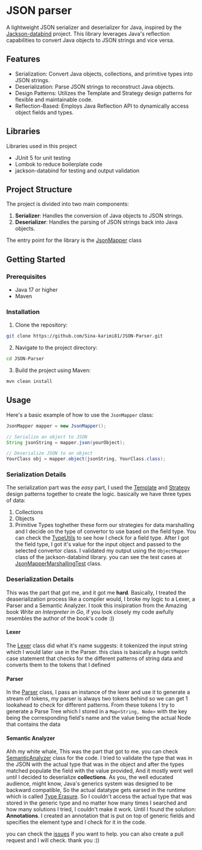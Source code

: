 # JSON parser
A lightweight JSON serializer and deserializer for Java, inspired by the [Jackson-databind](https://github.com/FasterXML/jackson-databind) project. This library leverages Java's reflection capabilities to convert Java objects to JSON strings and vice versa.

## Features
- Serialization: Convert Java objects, collections, and primitive types into JSON strings.
- Deserialization: Parse JSON strings to reconstruct Java objects.
- Design Patterns: Utilizes the Template and Strategy design patterns for flexible and maintainable code.
- Reflection-Based: Employs Java Reflection API to dynamically access object fields and types.

## Libraries
Libraries used in this project
- JUnit 5 for unit testing
- Lombok to reduce boilerplate code
- jackson-databind for testing and output validation

## Project Structure
The project is divided into two main components:
1. **Serializer**: Handles the conversion of Java objects to JSON strings.
2. **Deserializer**: Handles the parsing of JSON strings back into Java objects.

The entry point for the library is the [JsonMapper](src/main/java/JsonMapper.java) class

## Getting Started

### Prerequisites
- Java 17 or higher
- Maven

### Installation
1. Clone the repository:
```sh
git clone https://github.com/Sina-karimi81/JSON-Parser.git
```
2. Navigate to the project directory:
```sh
cd JSON-Parser
```
3. Build the project using Maven:
```sh
mvn clean install
```

## Usage
Here's a basic example of how to use the `JsonMapper` class:
```java
JsonMapper mapper = new JsonMapper();

// Serialize an object to JSON
String jsonString = mapper.json(yourObject);

// Deserialize JSON to an object
YourClass obj = mapper.object(jsonString, YourClass.class);
```

### Serialization Details
The serialization part was the _easy_ part, I used the [Template](https://refactoring.guru/design-patterns/template-method) and [Strategy](https://refactoring.guru/design-patterns/strategy) design patterns together to create the logic. basically we have three types of data:
1. Collections
2. Objects
3. Primitive Types
toghether these form our strategies for data marshalling and I decide on the type of convertor to use based on the field type. You can check the [TypeUtils](src/main/java/util/TypeUtils.java) to see how I check for a field type. After I got the field type, I got it's value for the input object and passed to the selected convertor class.
I validated my output using the `ObjectMapper` class of the jackson-databind library. you can see the test cases at [JsonMapperMarshallingTest](src/test/java/JsonMapperMarshallingTest.java) class.

### Deserialization Details
This was the part that got me, and it got me **hard**. Basically, I treated the deaserialization process like a compiler would, I broke my logic to a Lexer, a Parser and a Semantic Analyzer. I took this insipiration from the Amazing book _Write an Interpreter in Go_, if you look closely my code awfully resembles the author of the book's code :)) 

#### Lexer
The [Lexer](src/main/java/lexer/Lexer.java) class did what it's name suggests: it tokenized the input string which I would later use in the Parser. this class is basically a huge switch case statement that checks for the different patterns of string data and converts them to the tokens that I defined

#### Parser
In the [Parser](src/main/java/parser/Parser.java) class, I pass an instance of the lexer and use it to generate a stream of tokens, my parser is always two tokens behind so we can get 1 lookahead to check for different patterns. From these tokens I try to generate a Parse Tree which I stored in a `Map<String, Node>` with the key being the corresponding field's name
and the value being the actual Node that contains the data

#### Semantic Analyzer
Ahh my white whale, This was the part that got to me. you can check [SemanticAnalyzer](src/main/java/semantic/SemanticAnalyzer.java) class for the code. I tried to validate the type that was in the JSON with the actual type that was in the object and after the types matched populate the field with the value provided, And it mostly went well _until_ I decided to deserialize
**collections**. As you, the well educated audience, might know, Java's generics system was designed to be backward compatible, So the actual datatype gets earsed in the runtime which is called [Type Erasure](https://www.baeldung.com/java-type-erasure). So I couldn't access the actual type that was stored in the generic type and no matter how many times I searched and how many solutions I tried, I couldn't make it work. Until I found the solution: **Annotations**. I created an annotation that is put on top of generic fields and specifies the element type and I check for it in the code.

you can check the [issues](https://github.com/Sina-karimi81/JSON-Parser/issues) if you want to help. you can also create a pull request and I will check. thank you :))
